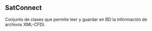 ## SatConnect

Conjunto de clases que permite leer y guardar en BD la información de archivos XML-CFDI.
